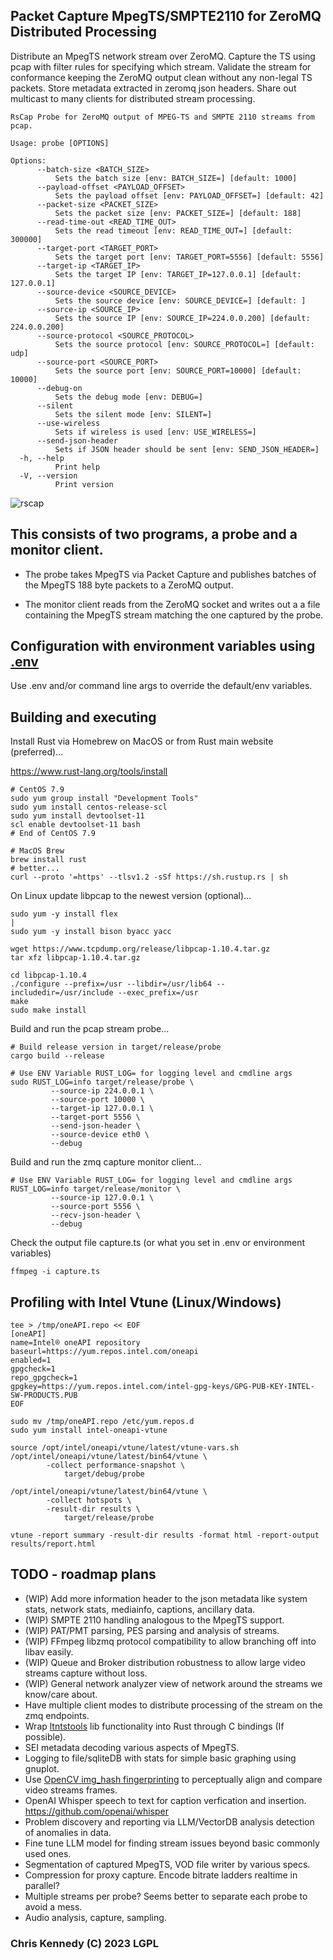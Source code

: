 ## Packet Capture MpegTS/SMPTE2110 for ZeroMQ Distributed Processing

Distribute an MpegTS network stream over ZeroMQ. Capture
the TS using pcap with filter rules for specifying
which stream. Validate the stream for conformance
keeping the ZeroMQ output clean without any non-legal
TS packets. Store metadata extracted in zeromq json headers.
Share out multicast to many clients for distributed stream processing.

```
RsCap Probe for ZeroMQ output of MPEG-TS and SMPTE 2110 streams from pcap.

Usage: probe [OPTIONS]

Options:
      --batch-size <BATCH_SIZE>
          Sets the batch size [env: BATCH_SIZE=] [default: 1000]
      --payload-offset <PAYLOAD_OFFSET>
          Sets the payload offset [env: PAYLOAD_OFFSET=] [default: 42]
      --packet-size <PACKET_SIZE>
          Sets the packet size [env: PACKET_SIZE=] [default: 188]
      --read-time-out <READ_TIME_OUT>
          Sets the read timeout [env: READ_TIME_OUT=] [default: 300000]
      --target-port <TARGET_PORT>
          Sets the target port [env: TARGET_PORT=5556] [default: 5556]
      --target-ip <TARGET_IP>
          Sets the target IP [env: TARGET_IP=127.0.0.1] [default: 127.0.0.1]
      --source-device <SOURCE_DEVICE>
          Sets the source device [env: SOURCE_DEVICE=] [default: ]
      --source-ip <SOURCE_IP>
          Sets the source IP [env: SOURCE_IP=224.0.0.200] [default: 224.0.0.200]
      --source-protocol <SOURCE_PROTOCOL>
          Sets the source protocol [env: SOURCE_PROTOCOL=] [default: udp]
      --source-port <SOURCE_PORT>
          Sets the source port [env: SOURCE_PORT=10000] [default: 10000]
      --debug-on
          Sets the debug mode [env: DEBUG=]
      --silent
          Sets the silent mode [env: SILENT=]
      --use-wireless
          Sets if wireless is used [env: USE_WIRELESS=]
      --send-json-header
          Sets if JSON header should be sent [env: SEND_JSON_HEADER=]
  -h, --help
          Print help
  -V, --version
          Print version
```

![rscap](https://storage.googleapis.com/gaib/2/rscap/rscap.png)

## This consists of two programs, a probe and a monitor client.

- The probe takes MpegTS via Packet Capture and publishes
batches of the MpegTS 188 byte packets to a ZeroMQ output.

- The monitor client reads from the ZeroMQ socket and writes out a
a file containing the MpegTS stream matching the one
captured by the probe.

## Configuration with environment variables using [.env](.env.example)

Use .env and/or command line args to override the default/env variables.

## Building and executing

Install Rust via Homebrew on MacOS or from Rust main website (preferred)...

<https://www.rust-lang.org/tools/install>

```text
# CentOS 7.9
sudo yum group install "Development Tools"
sudo yum install centos-release-scl
sudo yum install devtoolset-11
scl enable devtoolset-11 bash
# End of CentOS 7.9

# MacOS Brew
brew install rust
# better...
curl --proto '=https' --tlsv1.2 -sSf https://sh.rustup.rs | sh
```

On Linux update libpcap to the newest version (optional)...

```text
sudo yum -y install flex                                                                                                                                       |
sudo yum -y install bison byacc yacc

wget https://www.tcpdump.org/release/libpcap-1.10.4.tar.gz
tar xfz libpcap-1.10.4.tar.gz

cd libpcap-1.10.4
./configure --prefix=/usr --libdir=/usr/lib64 --includedir=/usr/include --exec_prefix=/usr
make
sudo make install
```

Build and run the pcap stream probe...

```text
# Build release version in target/release/probe
cargo build --release

# Use ENV Variable RUST_LOG= for logging level and cmdline args
sudo RUST_LOG=info target/release/probe \
         --source-ip 224.0.0.1 \
         --source-port 10000 \
         --target-ip 127.0.0.1 \
         --target-port 5556 \
         --send-json-header \
         --source-device eth0 \
         --debug

```

Build and run the zmq capture monitor client...

```text
# Use ENV Variable RUST_LOG= for logging level and cmdline args
RUST_LOG=info target/release/monitor \
         --source-ip 127.0.0.1 \
         --source-port 5556 \
         --recv-json-header \
         --debug

```

Check the output file capture.ts (or what you set in .env or environment variables)

```text
ffmpeg -i capture.ts
```

## Profiling with Intel Vtune (Linux/Windows)

```
tee > /tmp/oneAPI.repo << EOF
[oneAPI]
name=Intel® oneAPI repository
baseurl=https://yum.repos.intel.com/oneapi
enabled=1
gpgcheck=1
repo_gpgcheck=1
gpgkey=https://yum.repos.intel.com/intel-gpg-keys/GPG-PUB-KEY-INTEL-SW-PRODUCTS.PUB
EOF

sudo mv /tmp/oneAPI.repo /etc/yum.repos.d
sudo yum install intel-oneapi-vtune

source /opt/intel/oneapi/vtune/latest/vtune-vars.sh
/opt/intel/oneapi/vtune/latest/bin64/vtune \
        -collect performance-snapshot \
            target/debug/probe

/opt/intel/oneapi/vtune/latest/bin64/vtune \
        -collect hotspots \
        -result-dir results \
            target/release/probe

vtune -report summary -result-dir results -format html -report-output results/report.html
```

## TODO - roadmap plans

- (WIP) Add more information header to the json metadata like system stats, network stats, mediainfo, captions, ancillary data.
- (WIP) SMPTE 2110 handling analogous to the MpegTS support.
- (WIP) PAT/PMT parsing, PES parsing and analysis of streams.
- (WIP) FFmpeg libzmq protocol compatibility to allow branching off into libav easily.
- (WIP) Queue and Broker distribution robustness to allow large video streams capture without loss.
- (WIP) General network analyzer view of network around the streams we know/care about.
- Have multiple client modes to distribute processing of the stream on the zmq endpoints.
- Wrap [ltntstools](https://github.com/LTNGlobal-opensource/libltntstools) lib functionality into Rust through C bindings (If possible).
- SEI metadata decoding various aspects of MpegTS.
- Logging to file/sqliteDB with stats for simple basic graphing using gnuplot.
- Use [OpenCV img_hash fingerprinting](https://docs.opencv.org/3.4/d4/d93/group__img__hash.html#ga5eeee1e27bc45caffe3b529ab42568e3) to perceptually align and compare video streams frames.
- OpenAI Whisper speech to text for caption verfication and insertion. <https://github.com/openai/whisper>
- Problem discovery and reporting via LLM/VectorDB analysis detection of anomalies in data.
- Fine tune LLM model for finding stream issues beyond basic commonly used ones.
- Segmentation of captured MpegTS, VOD file writer by various specs.
- Compression for proxy capture. Encode bitrate ladders realtime in parallel?
- Multiple streams per probe? Seems better to separate each probe to avoid a mess.
- Audio analysis, capture, sampling.

### Chris Kennedy (C) 2023 LGPL

